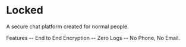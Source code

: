 # Locked

A secure chat platform created for normal people.

Features
-- End to End Encryption
-- Zero Logs
-- No Phone, No Email.
